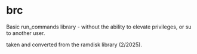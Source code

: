 # brc
Basic run_commands library - without the ability to elevate privileges, or su to another user.

taken and converted from the ramdisk library (2/2025).
